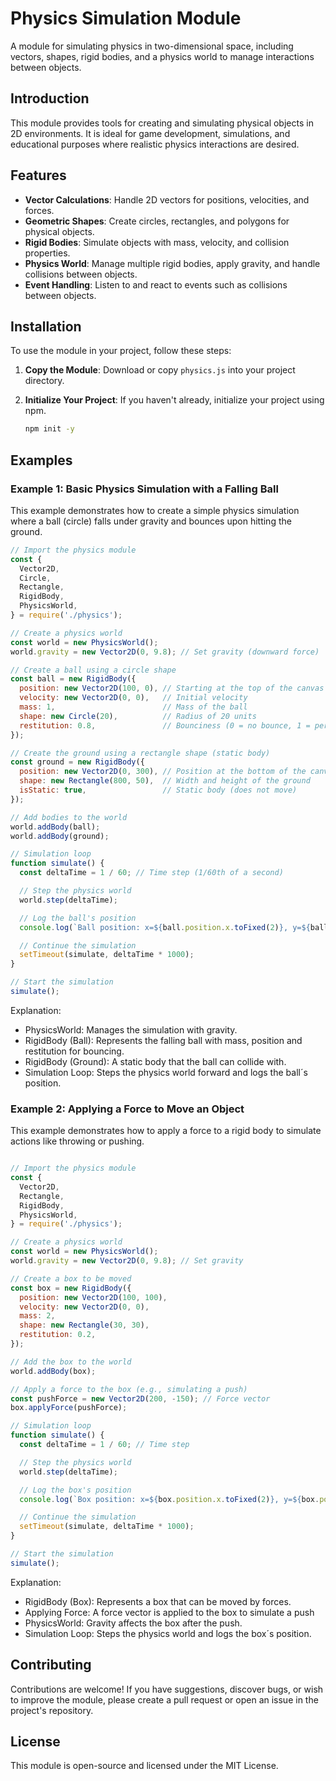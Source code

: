 # Physics Simulation Module

A module for simulating physics in two-dimensional space, including vectors, shapes, rigid bodies, and a physics world to manage interactions between objects.

## Introduction

This module provides tools for creating and simulating physical objects in 2D environments. It is ideal for game development, simulations, and educational purposes where realistic physics interactions are desired.

## Features

- **Vector Calculations**: Handle 2D vectors for positions, velocities, and forces.
- **Geometric Shapes**: Create circles, rectangles, and polygons for physical objects.
- **Rigid Bodies**: Simulate objects with mass, velocity, and collision properties.
- **Physics World**: Manage multiple rigid bodies, apply gravity, and handle collisions between objects.
- **Event Handling**: Listen to and react to events such as collisions between objects.

## Installation

To use the module in your project, follow these steps:

1. **Copy the Module**: Download or copy `physics.js` into your project directory.

2. **Initialize Your Project**: If you haven't already, initialize your project using npm.

   ```bash
   npm init -y


## Examples

### Example 1: Basic Physics Simulation with a Falling Ball

This example demonstrates how to create a simple physics simulation where a ball (circle) falls under gravity and bounces upon hitting the ground.

```javascript
// Import the physics module
const {
  Vector2D,
  Circle,
  Rectangle,
  RigidBody,
  PhysicsWorld,
} = require('./physics');

// Create a physics world
const world = new PhysicsWorld();
world.gravity = new Vector2D(0, 9.8); // Set gravity (downward force)

// Create a ball using a circle shape
const ball = new RigidBody({
  position: new Vector2D(100, 0), // Starting at the top of the canvas
  velocity: new Vector2D(0, 0),   // Initial velocity
  mass: 1,                        // Mass of the ball
  shape: new Circle(20),          // Radius of 20 units
  restitution: 0.8,               // Bounciness (0 = no bounce, 1 = perfect bounce)
});

// Create the ground using a rectangle shape (static body)
const ground = new RigidBody({
  position: new Vector2D(0, 300), // Position at the bottom of the canvas
  shape: new Rectangle(800, 50),  // Width and height of the ground
  isStatic: true,                 // Static body (does not move)
});

// Add bodies to the world
world.addBody(ball);
world.addBody(ground);

// Simulation loop
function simulate() {
  const deltaTime = 1 / 60; // Time step (1/60th of a second)

  // Step the physics world
  world.step(deltaTime);

  // Log the ball's position
  console.log(`Ball position: x=${ball.position.x.toFixed(2)}, y=${ball.position.y.toFixed(2)}`);

  // Continue the simulation
  setTimeout(simulate, deltaTime * 1000);
}

// Start the simulation
simulate();

```


Explanation: 

* PhysicsWorld: Manages the simulation with gravity.
* RigidBody (Ball): Represents the falling ball with mass, position and restitution for bouncing.
* RigidBody (Ground): A static body that the ball can collide with.
* Simulation Loop: Steps the physics world forward and logs the ball´s position.

### Example 2: Applying a Force to Move an Object

This example demonstrates how to apply a force to a rigid body to simulate actions like throwing or pushing.
```javascript

// Import the physics module
const {
  Vector2D,
  Rectangle,
  RigidBody,
  PhysicsWorld,
} = require('./physics');

// Create a physics world
const world = new PhysicsWorld();
world.gravity = new Vector2D(0, 9.8); // Set gravity

// Create a box to be moved
const box = new RigidBody({
  position: new Vector2D(100, 100),
  velocity: new Vector2D(0, 0),
  mass: 2,
  shape: new Rectangle(30, 30),
  restitution: 0.2,
});

// Add the box to the world
world.addBody(box);

// Apply a force to the box (e.g., simulating a push)
const pushForce = new Vector2D(200, -150); // Force vector
box.applyForce(pushForce);

// Simulation loop
function simulate() {
  const deltaTime = 1 / 60; // Time step

  // Step the physics world
  world.step(deltaTime);

  // Log the box's position
  console.log(`Box position: x=${box.position.x.toFixed(2)}, y=${box.position.y.toFixed(2)}`);

  // Continue the simulation
  setTimeout(simulate, deltaTime * 1000);
}

// Start the simulation
simulate();
```
Explanation:
* RigidBody (Box): Represents a box that can be moved by forces.
* Applying Force: A force vector is applied to the box to simulate a push
* PhysicsWorld: Gravity affects the box after the push.
* Simulation Loop: Steps the physics world and logs the box´s position.



## Contributing
Contributions are welcome! If you have suggestions, discover bugs, or wish to improve the module, please create a pull request or open an issue in the project's repository.

## License
This module is open-source and licensed under the MIT License.


